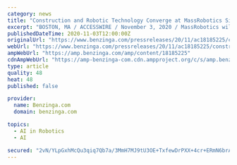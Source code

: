 ```yaml
---
category: news
title: "Construction and Robotic Technology Converge at MassRobotics Signature Series Event"
excerpt: "BOSTON, MA / ACCESSWIRE / November 3, 2020 / MassRobotics will host Robotics in Construction, the final signature event in a series of semi-virtual seminars, on November 12 at 2"
publishedDateTime: 2020-11-03T12:00:00Z
originalUrl: "https://www.benzinga.com/pressreleases/20/11/ac18185225/construction-and-robotic-technology-converge-at-massrobotics-signature-series-event"
webUrl: "https://www.benzinga.com/pressreleases/20/11/ac18185225/construction-and-robotic-technology-converge-at-massrobotics-signature-series-event"
ampWebUrl: "https://amp.benzinga.com/amp/content/18185225"
cdnAmpWebUrl: "https://amp-benzinga-com.cdn.ampproject.org/c/s/amp.benzinga.com/amp/content/18185225"
type: article
quality: 48
heat: 48
published: false

provider:
  name: Benzinga.com
  domain: benzinga.com

topics:
  - AI in Robotics
  - AI

secured: "2vN/YLpGxhMcQu3qiq7Qb7a/3MmH7MJ9tU3OE+TxfewDrPXX+4cr+ERmN6brAxmf3M/IcWcqXKpSR7JZy3iOGt38oIZW0o4oAxCNs2EYTuql0VmH8QuyFccDFlr7t/vl46O/6yQsyLETK+cb470n8bwSCYV6t/GXT5J0xzOKdgTNPeab9A3yz68X9pC0eqi0osiCbX2rn7ML6SaMm5naNpszh+OPlOZMZ88aZ1CiQlFmNO35da/D61vkLWzLir2qu5fWmamaM1FSx5D5V8NWR3kvQTEOFejHmaVDdOVzd2dvKjaBqRM80LUucgIb5SjKH0u6GrF8nScXeqc5btsKan+9fboHq+wOh+fU9I3ceCg=;Cy7Mc/xgqNpXvLHRNZMtgg=="
---
```


